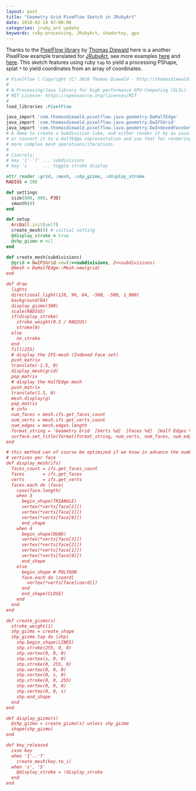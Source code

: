 ```yaml
---
layout: post
title: "Geometry Grid PixeFlow Sketch in JRubyArt"
date: 2018-02-18 07:00:00
categories: jruby_art update
keywords: ruby-processing, JRubyArt, shadertoy, gpu
---
```

Thanks to the [PixelFlow library][pixgit] by [Thomas Diewald][diewald] here is a another PixelFlow example translated for [JRubyArt][jruby_art],  see more examples [here][jra] and [here][pro]. This sketch features using ruby `tap` to yield a processing PShape, splat `*` to yield coordinates from an array of coordinates.

```ruby
# PixelFlow | Copyright (C) 2016 Thomas Diewald - http://thomasdiewald.com
#
# A Processing/Java library for high performance GPU-Computing (GLSL).
# MIT License: https://opensource.org/licenses/MIT
#
load_libraries :PixelFlow

java_import 'com.thomasdiewald.pixelflow.java.geometry.DwHalfEdge'
java_import 'com.thomasdiewald.pixelflow.java.geometry.DwIFSGrid'
java_import 'com.thomasdiewald.pixelflow.java.geometry.DwIndexedFaceSetAble'
# A demo to create a Subdivision Cube, and either render it by as usual,
# or convert it to a HalfEdge representation and use that for rendering and
# more complex mesh operations/iterations.
#
# Controls:
# key '1'-'7' ... subdivisions
# key 's      ... toggle stroke display

attr_reader :grid, :mesh, :shp_gizmo, :display_stroke
RADIUS = 200

def settings
  size(800, 800, P3D)
  smooth(8)
end

def setup
  ArcBall.init(self)
  create_mesh(4) # initial setting
  @display_stroke = true
  @shp_gizmo = nil
end

def create_mesh(subdivisions)
  @grid = DwIFSGrid.new(1<<subdivisions, 2<<subdivisions)
  @mesh = DwHalfEdge::Mesh.new(grid)
end

def draw
  lights
  directional_light(128, 96, 64, -500, -500, 1_000)
  background(64)
  display_gizmo(300)
  scale(RADIUS)
  if(display_stroke)
    stroke_weight(0.5 / RADIUS)
    stroke(0)
  else
    no_stroke
  end
  fill(255)
  # display the IFS-mesh (Indexed Face set)
  push_matrix
  translate(-1.5, 0)
  display_mesh(grid)
  pop_matrix
  # display the HalfEdge mesh
  push_matrix
  translate(1.5, 0)
  mesh.display(g)
  pop_matrix
  # info
  num_faces = mesh.ifs.get_faces_count
  num_verts = mesh.ifs.get_verts_count
  num_edges = mesh.edges.length
  format_string = 'Geometry Grid  [Verts %d]  [Faces %d]  [Half Edges %d]  [fps: (%6.2f)]'
  surface.set_title(format(format_string, num_verts, num_faces, num_edges, frame_rate))
end

# this method can of course be optimized if we know in advance the number of
# vertices per face
def display_mesh(ifs)
  faces_count = ifs.get_faces_count
  faces       = ifs.get_faces
  verts       = ifs.get_verts
  faces.each do |face|
    case(face.length)
    when 3
      begin_shape(TRIANGLE)
      vertex(*verts[face[2]])
      vertex(*verts[face[1]])
      vertex(*verts[face[0]])
      end_shape
    when 4
      begin_shape(QUAD)
      vertex(*verts[face[3]])
      vertex(*verts[face[2]])
      vertex(*verts[face[1]])
      vertex(*verts[face[0]])
      end_shape
    else
      begin_shape # POLYGON
      face.each do |coord|
        vertex(*verts[face[coord]])
      end
      end_shape(CLOSE)
    end
  end
end

def create_gizmo(s)
  stroke_weight(1)
  shp_gizmo = create_shape
  shp_gizmo.tap do |shp|
    shp.begin_shape(LINES)
    shp.stroke(255, 0, 0)
    shp.vertex(0, 0, 0)
    shp.vertex(s, 0, 0)
    shp.stroke(0, 255, 0)
    shp.vertex(0, 0, 0)
    shp.vertex(0, s, 0)
    shp.stroke(0, 0, 255)
    shp.vertex(0, 0, 0)
    shp.vertex(0, 0, s)
    shp.end_shape
  end
end

def display_gizmo(s)
  @shp_gizmo = create_gizmo(s) unless shp_gizmo
  shape(shp_gizmo)
end

def key_released
  case key
  when '1'..'7'
    create_mesh(key.to_i)
  when 's', 'S'
    @display_stroke = !display_stroke
  end
end

```

[pixgit]:https://github.com/diwi/PixelFlow
[diewald]:http://thomasdiewald.com/blog/
[jruby_art]:https://ruby-processing.github.io/JRubyArt/
[jra]:https://github.com/ruby-processing/JRubyArt-examples/tree/master/external_library/java/PixelFlow
[propane]:https://ruby-processing.github.io/propane/
[pro]:https://github.com/ruby-processing/propane-examples/tree/master/external_library/java/pixel_flow
